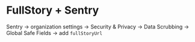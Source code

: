 # FullStory + Sentry

Sentry -> organization settings -> Security & Privacy -> Data Scrubbing ->
Global Safe Fields -> add `fullStoryUrl`
